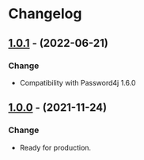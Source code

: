 # Changelog

## [1.0.1](https://github.com/Password4j/password4j-jca/releases/tag/1.0.1) - (2022-06-21)
### Change
* Compatibility with Password4j 1.6.0

## [1.0.0](https://github.com/Password4j/password4j-jca/releases/tag/1.0.0) - (2021-11-24)
### Change
* Ready for production.
